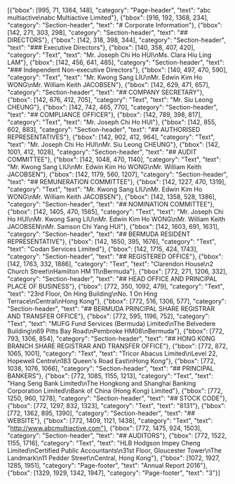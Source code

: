 [{"bbox": [995, 71, 1364, 148], "category": "Page-header", "text": "abc multiactive\nabc Multiactive Limited"}, {"bbox": [916, 192, 1368, 234], "category": "Section-header", "text": "# Corporate Information"}, {"bbox": [142, 271, 303, 298], "category": "Section-header", "text": "## DIRECTORS"}, {"bbox": [142, 318, 398, 344], "category": "Section-header", "text": "### Executive Directors"}, {"bbox": [140, 358, 407, 420], "category": "Text", "text": "Mr. Joseph Chi Ho HUI\nMs. Clara Hiu Ling LAM"}, {"bbox": [142, 456, 641, 485], "category": "Section-header", "text": "### Independent Non-executive Directors"}, {"bbox": [140, 497, 470, 590], "category": "Text", "text": "Mr. Kwong Sang LIU\nMr. Edwin Kim Ho WONG\nMr. William Keith JACOBSEN"}, {"bbox": [142, 629, 471, 657], "category": "Section-header", "text": "## COMPANY SECRETARY"}, {"bbox": [142, 676, 412, 705], "category": "Text", "text": "Mr. Siu Leong CHEUNG"}, {"bbox": [142, 742, 465, 770], "category": "Section-header", "text": "## COMPLIANCE OFFICER"}, {"bbox": [142, 789, 398, 817], "category": "Text", "text": "Mr. Joseph Chi Ho HUI"}, {"bbox": [142, 855, 602, 883], "category": "Section-header", "text": "## AUTHORISED REPRESENTATIVES"}, {"bbox": [142, 902, 412, 964], "category": "Text", "text": "Mr. Joseph Chi Ho HUI\nMr. Siu Leong CHEUNG"}, {"bbox": [142, 1001, 412, 1028], "category": "Section-header", "text": "## AUDIT COMMITTEE"}, {"bbox": [142, 1048, 470, 1140], "category": "Text", "text": "Mr. Kwong Sang LIU\nMr. Edwin Kim Ho WONG\nMr. William Keith JACOBSEN"}, {"bbox": [142, 1179, 560, 1207], "category": "Section-header", "text": "## REMUNERATION COMMITTEE"}, {"bbox": [142, 1227, 470, 1319], "category": "Text", "text": "Mr. Kwong Sang LIU\nMr. Edwin Kim Ho WONG\nMr. William Keith JACOBSEN"}, {"bbox": [142, 1358, 528, 1386], "category": "Section-header", "text": "## NOMINATION COMMITTEE"}, {"bbox": [142, 1405, 470, 1565], "category": "Text", "text": "Mr. Joseph Chi Ho HUI\nMr. Kwong Sang LIU\nMr. Edwin Kim Ho WONG\nMr. William Keith JACOBSEN\nMr. Samson Chi Yang HUI"}, {"bbox": [142, 1603, 691, 1631], "category": "Section-header", "text": "## BERMUDA RESIDENT REPRESENTATIVE"}, {"bbox": [142, 1650, 395, 1676], "category": "Text", "text": "Codan Services Limited"}, {"bbox": [142, 1715, 424, 1743], "category": "Section-header", "text": "## REGISTERED OFFICE"}, {"bbox": [142, 1763, 332, 1886], "category": "Text", "text": "Clarendon House\n2 Church Street\nHamilton HM 11\nBermuda"}, {"bbox": [772, 271, 1206, 332], "category": "Section-header", "text": "## HEAD OFFICE AND PRINCIPAL PLACE OF BUSINESS"}, {"bbox": [772, 350, 1092, 479], "category": "Text", "text": "23rd Floor, On Hing Building\nNo. 1 On Hing Terrace\nCentral\nHong Kong"}, {"bbox": [772, 516, 1306, 577], "category": "Section-header", "text": "## BERMUDA PRINCIPAL SHARE REGISTRAR AND TRANSFER OFFICE"}, {"bbox": [772, 595, 1196, 752], "category": "Text", "text": "MUFG Fund Services (Bermuda) Limited\nThe Belvedere Building\n69 Pitts Bay Road\nPembroke HM08\nBermuda"}, {"bbox": [772, 793, 1306, 854], "category": "Section-header", "text": "## HONG KONG BRANCH SHARE REGISTRAR AND TRANSFER OFFICE"}, {"bbox": [772, 872, 1065, 1001], "category": "Text", "text": "Tricor Abacus Limited\nLevel 22, Hopewell Centre\n183 Queen's Road East\nHong Kong"}, {"bbox": [772, 1038, 1076, 1066], "category": "Section-header", "text": "## PRINCIPAL BANKERS"}, {"bbox": [772, 1085, 1155, 1213], "category": "Text", "text": "Hang Seng Bank Limited\nThe Hongkong and Shanghai Banking Corporation Limited\nBank of China (Hong Kong) Limited"}, {"bbox": [772, 1250, 960, 1278], "category": "Section-header", "text": "## STOCK CODE"}, {"bbox": [772, 1297, 832, 1323], "category": "Text", "text": "8131"}, {"bbox": [772, 1362, 895, 1390], "category": "Section-header", "text": "## WEBSITE"}, {"bbox": [772, 1409, 1121, 1438], "category": "Text", "text": "http://www.abcmultiactive.com"}, {"bbox": [772, 1475, 924, 1503], "category": "Section-header", "text": "## AUDITORS"}, {"bbox": [772, 1522, 1155, 1716], "category": "Text", "text": "HLB Hodgson Impey Cheng Limited\nCertified Public Accountants\n31st Floor, Gloucester Tower\nThe Landmark\n11 Pedder Street\nCentral, Hong Kong"}, {"bbox": [1072, 1927, 1285, 1951], "category": "Page-footer", "text": "Annual Report 2016"}, {"bbox": [1329, 1929, 1342, 1947], "category": "Page-footer", "text": "3"}]